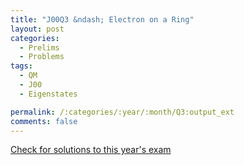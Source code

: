 ```yaml
---
title: "J00Q3 &ndash; Electron on a Ring"
layout: post
categories:
  - Prelims
  - Problems
tags:
  - QM
  - J00
  - Eigenstates

permalink: /:categories/:year/:month/Q3:output_ext
comments: false
---
```

<object data="2000J3Q.pdf" type="application/pdf" width="100%" height="500"></object>
<div class="message"><a href='https://princetonprelim.com/prelim/4/'>Check for solutions to this year's exam</a></div>